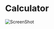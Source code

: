 # Calculator

![ScreenShot](https://cloud.githubusercontent.com/assets/16159673/24051423/47454d34-0aef-11e7-9d6f-ea9dede896b8.JPG)
